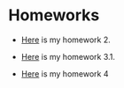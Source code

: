 
# Homeworks

* [Here](HW2/index.html) is my homework 2.

* [Here](HW3/HW3_BurcakKalmuk.html) is my homework 3.1.

* [Here](HW4/HW4.html) is my homework 4

